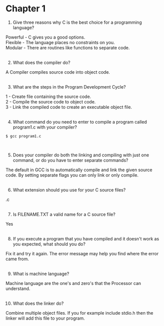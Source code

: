 # Chapter 1

1. Give three reasons why C is the best choice for a programming language?

Powerful - C gives you a good options. <br/>
Flexible - The language places no constraints on you. <br/>
Modular - There are routines like functions to separate code. 
<br/><br/>


2. What does the compiler do?

A Compiler compiles source code into object code. 
<br/><br/>


3. What are the steps in the Program Development Cycle?

1 - Create file containing the source code. <br/>
2 - Compile the source code to object code. <br/>
3 - Link the compiled code to create an executable object file.
<br/><br/>


4. What command do you need to enter to compile a program called program1.c with your compiler?

```
$ gcc program1.c
```
<br/>


5. Does your compiler do both the linking and compiling with just one command, or do you have to enter separate commands?

The default in GCC is to automatically compile and link the given source code. By setting separate flags you can only link or only compile.
<br/><br/>


6. What extension should you use for your C source files?

.c
<br/><br/>


7. Is FILENAME.TXT a valid name for a C source file?

Yes
<br/><br/>


8. If you execute a program that you have compiled and it doesn't work as you expected, what should you do?

Fix it and try it again. The error message may help you find where the error came from.
<br/><br/>


9. What is machine language?

Machine language are the one's and zero's that the Processor can understand.
<br/><br/>


10. What does the linker do?

Combine multiple object files. If you for example include stdio.h then the linker will add this file to your program.